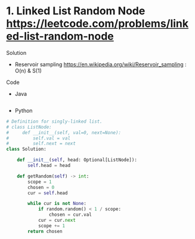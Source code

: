 # 1. Linked List Random Node https://leetcode.com/problems/linked-list-random-node

Solution

- Reservoir sampling https://en.wikipedia.org/wiki/Reservoir_sampling : O(n) & S(1)

Code

- Java

```java

```

- Python

```python
# Definition for singly-linked list.
# class ListNode:
#     def __init__(self, val=0, next=None):
#         self.val = val
#         self.next = next
class Solution:

    def __init__(self, head: Optional[ListNode]):
        self.head = head

    def getRandom(self) -> int:
        scope = 1
        chosen = 0
        cur = self.head

        while cur is not None:
            if random.random() < 1 / scope:
                chosen = cur.val
            cur = cur.next
            scope += 1
        return chosen
```

